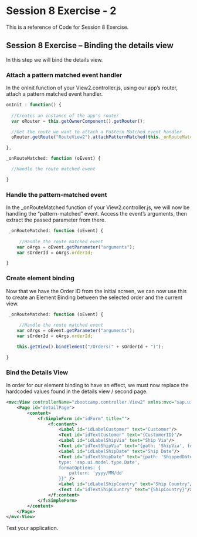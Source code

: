 # Session 8 Exercise - 2
This is a reference of Code for Session 8 Exercise.

## Session 8 Exercise – Binding the details view
In this step we will bind the details view.

### Attach a pattern matched event handler
In the onInit function of your View2.controller.js, using our app’s router, attach a pattern matched event handler. 

```js
onInit : function() {
            
  //Creates an instance of the app's router
  var oRouter = this.getOwnerComponent().getRouter();

  //Get the route we want to attach a Pattern Matched event handler
  oRouter.getRoute("RouteView2").attachPatternMatched(this._onRouteMatched, this);

},

_onRouteMatched: function (oEvent) {

  //Handle the route matched event

}
```
### Handle the pattern-matched event
In the _onRouteMatched function of your View2.controller.js, we will now be handling the “pattern-matched” event. Access the event’s arguments, then extract the passed parameter from there.

```js
 _onRouteMatched: function (oEvent) {
                
     //Handle the route matched event
    var oArgs = oEvent.getParameter("arguments");
    var sOrderId = oArgs.orderId;

}
```
### Create element binding
Now that we have the Order ID from the initial screen, we can now use this to create an Element Binding between the selected order and the current view.
```js
 _onRouteMatched: function (oEvent) {
                
     //Handle the route matched event
    var oArgs = oEvent.getParameter("arguments");
    var sOrderId = oArgs.orderId;

    this.getView().bindElement("/Orders(" + sOrderId + ")");

}
```
### Bind the Details View
In order for our element binding to have an effect, we must now replace the hardcoded values found in the details view / second page.
```xml
<mvc:View controllerName="zbootcamp.controller.View2" xmlns:mvc="sap.ui.core.mvc" displayBlock="true" xmlns="sap.m" xmlns:f="sap.ui.layout.form">
	<Page id="detailPage">
		<content>
			<f:SimpleForm id="idForm" title="">
				<f:content>
					<Label id="idLabelCustomer" text="Customer"/>
					<Text id="idTextCustomer" text="{CustomerID}"/>
					<Label id="idLabelShipVia" text="Ship Via"/>
					<Text id="idTextShipVia" text="{path: 'ShipVia', formatter: '.formatter.getShipperName'}"/>
					<Label id="idLabelShipDate" text="Ship Date"/>
					<Text id="idTextShipDate" text="{path: 'ShippedDate', 
					type: 'sap.ui.model.type.Date',
					formatOptions: {
					    pattern: 'yyyy/MM/dd'
					}}" />
					<Label id="idLabelShipCountry" text="Ship Country"/>
					<Text id="idTextShipCountry" text="{ShipCountry}"/>
				</f:content>
			</f:SimpleForm>
		</content>
	</Page>
</mvc:View>
```

Test your application.

